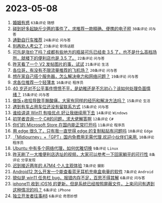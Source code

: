 # 2023-05-08

1. [婚姻有惑](https://www.v2ex.com/t/938137) `63条评论` `随想`
1. [碰到好多起缺斤少两的事件了，求推荐一款精确、便携的电子秤](https://www.v2ex.com/t/938142) `30条评论` `问与答`
1. [通勤自行车推荐](https://www.v2ex.com/t/938195) `24条评论` `问与答`
1. [别再劝人考公了](https://www.v2ex.com/t/938211) `23条评论` `职场话题`
1. [可乐是涨价了吗？成都有些地方的瓶装可乐已经卖 3.5 了，也不是什么高档场所，就楼下的便利店也是 3.5 了。](https://www.v2ex.com/t/938166) `22条评论` `问与答`
1. [昨天看了一个 V2 发帖图片的事，试试](https://www.v2ex.com/t/938187) `21条评论` `生活`
1. [各位哥，有没有不限流量推荐的飞机场？](https://www.v2ex.com/t/938145) `20条评论` `问与答`
1. [想在家自己搭个服务器，怎么解决电力和网络问题？](https://www.v2ex.com/t/938208) `19条评论` `问与答`
1. [求各位推荐一个轻薄本](https://www.v2ex.com/t/938143) `16条评论` `程序员`
1. [40 岁还对不公平事件愤愤不平，是幼稚还是不忘初心？该如何处理负面情绪？](https://www.v2ex.com/t/938222) `15条评论` `问与答`
1. [做饭+收拾导致手腕酸痛，大家有同样的经历和解决方法吗？](https://www.v2ex.com/t/938203) `15条评论` `生活`
1. [遇到有车占用车位还没有留联系方式](https://www.v2ex.com/t/938131) `15条评论` `问与答`
1. [谁给讲讲 Win11 有啥优点,好让我继续用下去](https://www.v2ex.com/t/938221) `14条评论` `Windows`
1. [初学者咨询一个 C#的问题，求大佬解答啊](https://www.v2ex.com/t/938154) `12条评论` `C#`
1. [你们的 Microsoft Store 在国内能正常打开吗](https://www.v2ex.com/t/938200) `11条评论` `程序员`
1. [用 edge 很久了，只有我一直觉得 edge 的复制粘贴有问题吗](https://www.v2ex.com/t/938147) `10条评论` `Edge`
1. [「Midjourney」+「GPT」国内免费用无需代理,欢迎小伙伴们来用.](https://www.v2ex.com/t/938127) `10条评论` `程序员`
1. [Ubuntu 中有多个网络代理，如何优雅切换](https://www.v2ex.com/t/938168) `9条评论` `Linux`
1. [昨天刷了一大堆便利店选址的视频，大家可以参考一下回家躺平的可行性](https://www.v2ex.com/t/938207) `8条评论` `分享发现`
1. [迟到接近两年的 A7M4 个人主观体验](https://www.v2ex.com/t/938183) `7条评论` `摄影`
1. [Android12 怎么开发一个能查看蓝牙耳机充电盒电量的软件](https://www.v2ex.com/t/938144) `7条评论` `Android`
1. [貌似是 win11 任务栏 bug，报错内存不足，百思不得其解](https://www.v2ex.com/t/938177) `6条评论` `问与答`
1. [iphone11 收到 iOS16 的更新，但是系统已经按照屏蔽文件，上来问问有遇到这种情况的吗？](https://www.v2ex.com/t/938175) `6条评论` `iPhone`
1. [独立开发者往事#8](https://www.v2ex.com/t/938170) `6条评论` `奇思妙想`
